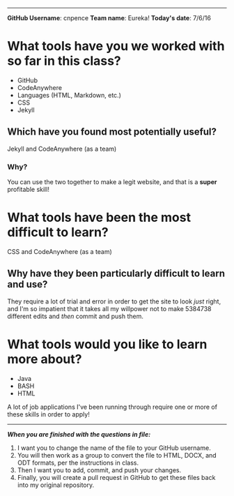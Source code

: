 
* * *

**GitHub Username**: cnpence
**Team name**: Eureka!
**Today's date**: 7/6/16

# What tools have you we worked with so far in this class?
* GitHub
* CodeAnywhere
* Languages (HTML, Markdown, etc.)
* CSS
* Jekyll

## Which have you found most potentially useful? 
Jekyll and CodeAnywhere (as a team)

### Why? 
You can use the two together to make a legit website, and that is a **super** profitable skill!

# What tools have been the most difficult to learn? 
CSS and CodeAnywhere (as a team)

## Why have they been particularly difficult to learn and use?
They require a lot of trial and error in order to get the site to look *just* right, and I'm so impatient that it takes all my willpower not to make 5384738 different edits and *then* commit and push them. 

# What tools would you like to learn more about?
* Java
* BASH
* HTML 

A lot of job applications I've been running through require one or more of these skills in order to apply! 
* * * 

***When you are finished with the questions in file:*** 

1. I want you to change the name of the file to your GitHub username. 
2. You will then work as a group to convert the file to HTML, DOCX, and ODT formats, per the instructions in  class. 
3. Then I want you to add, commit, and push your changes. 
4. Finally, you will create a pull request in GitHub to get these files back into my original repository. 